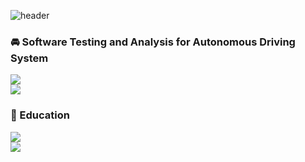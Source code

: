 ![header](https://capsule-render.vercel.app/api?type=waving&color=023059&height=300&section=header&text=Seong-deok&fontColor=FFFF&fontSize=90)

### 🚘 Software Testing and Analysis for Autonomous Driving System

<a href="https://mijungk.github.io/starlab/">
<img src="https://img.shields.io/badge/ STAR LAB Graduate Student @ UNIST-EADBC6?style=for-the-badge"/>  
</a>
<br>
<a href="https://hmg-scholar.recruiter.co.kr/appsite/company/callSubPage?code1=4000&code2=4100">
<img src="https://img.shields.io/badge/ Hyundai R&D Scholarship Student-002C5F?style=for-the-badge&logo=Hyundai&logoColor=white"/>  
</a>

### 🏫 Education  

<a href="https://cse.unist.ac.kr/eng/">
<img src="https://img.shields.io/badge/M.S. Computer Engineering (2022~2024) - UNIST-44c1c4?style=for-the-badge"/>
</a>
<br>
<a href="https://computer.cnu.ac.kr/computer/en/about.do">
<img src="https://img.shields.io/badge/B.S. Computer Engineering (2016~2022) - CNU-001c54?style=for-the-badge"/>  
</a>
